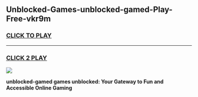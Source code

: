 
## Unblocked-Games-unblocked-gamed-Play-Free-vkr9m
<h3>
<a href="https://premium76.site?title=unblocked-gamed&ref=10A">CLICK TO PLAY</a></h3>
<hr>

<h3>
<a href="https://premium76.site?title=unblocked-gamed&ref=10A">CLICK 2 PLAY</a>
  
</h3>

<a href="https://premium76.site?title=unblocked-gamed&ref=10A"><img src="https://clearcache.store/games.png"></a>


**unblocked-gamed games unblocked: Your Gateway to Fun and Accessible Online Gaming**
